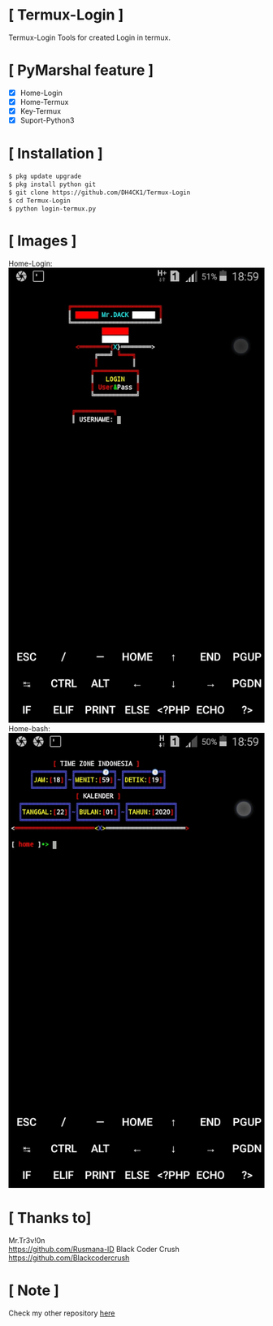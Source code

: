 #  [ Termux-Login ]

Termux-Login Tools for created Login in termux.

# [ PyMarshal feature ]
- [x] Home-Login
- [x] Home-Termux
- [x] Key-Termux
- [x] Suport-Python3

# [ Installation ]
```
$ pkg update upgrade
$ pkg install python git
$ git clone https://github.com/DH4CK1/Termux-Login
$ cd Termux-Login
$ python login-termux.py
```
# [ Images ]
Home-Login: <br>
<img src="login2.jpg" /><br>
Home-bash: <br>
<img src="home.jpg" /><br>

# [ Thanks to]
Mr.Tr3v!0n <br>
https://github.com/Rusmana-ID
Black Coder Crush <br>
https://github.com/Blackcodercrush
# [ Note ]
Check my other repository <a href="https://github.com/DH4CK1?tab=repositories">here</a>

